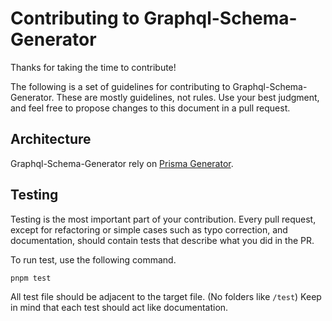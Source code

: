 # Contributing to Graphql-Schema-Generator

Thanks for taking the time to contribute!

The following is a set of guidelines for contributing to Graphql-Schema-Generator. These are mostly guidelines, not rules. Use your best judgment, and feel free to propose changes to this document in a pull request.

## Architecture

Graphql-Schema-Generator rely on [Prisma Generator](https://prismaio.notion.site/Prisma-Generators-a2cdf262207a4e9dbcd0e362dfac8dc0).

## Testing

Testing is the most important part of your contribution. Every pull request, except for refactoring or simple cases such as typo correction, and documentation, should contain tests that describe what you did in the PR. 

To run test, use the following command.
```shell
pnpm test
```

All test file should be adjacent to the target file. (No folders like `/test`)
Keep in mind that each test should act like documentation.
